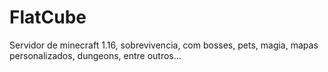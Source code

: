 # FlatCube
Servidor de minecraft 1.16, sobrevivencia, com bosses, pets, magia, mapas personalizados, dungeons, entre outros...
